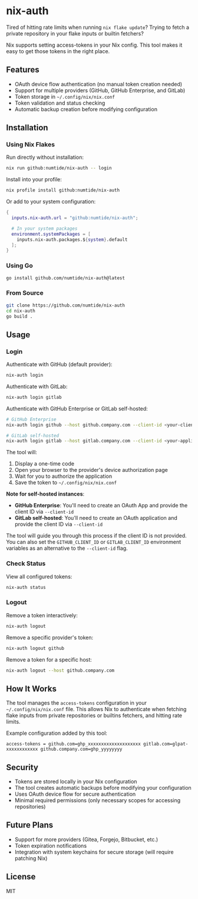 # nix-auth

Tired of hitting rate limits when running `nix flake update`? Trying to
fetch a private repository in your flake inputs or builtin fetchers?

Nix supports setting access-tokens in your Nix config. This tool makes it easy
to get those tokens in the right place.

## Features

- OAuth device flow authentication (no manual token creation needed)
- Support for multiple providers (GitHub, GitHub Enterprise, and GitLab)
- Token storage in `~/.config/nix/nix.conf`
- Token validation and status checking
- Automatic backup creation before modifying configuration

## Installation

### Using Nix Flakes

Run directly without installation:

```bash
nix run github:numtide/nix-auth -- login
```

Install into your profile:

```bash
nix profile install github:numtide/nix-auth
```

Or add to your system configuration:

```nix
{
  inputs.nix-auth.url = "github:numtide/nix-auth";

  # In your system packages
  environment.systemPackages = [
    inputs.nix-auth.packages.${system}.default
  ];
}
```

### Using Go

```bash
go install github.com/numtide/nix-auth@latest
```

### From Source

```bash
git clone https://github.com/numtide/nix-auth
cd nix-auth
go build .
```

## Usage

### Login

Authenticate with GitHub (default provider):

```bash
nix-auth login
```

Authenticate with GitLab:

```bash
nix-auth login gitlab
```

Authenticate with GitHub Enterprise or GitLab self-hosted:

```bash
# GitHub Enterprise
nix-auth login github --host github.company.com --client-id <your-client-id>

# GitLab self-hosted
nix-auth login gitlab --host gitlab.company.com --client-id <your-application-id>
```

The tool will:
1. Display a one-time code
2. Open your browser to the provider's device authorization page
3. Wait for you to authorize the application
4. Save the token to `~/.config/nix/nix.conf`

**Note for self-hosted instances**:
- **GitHub Enterprise**: You'll need to create an OAuth App and provide the client ID via `--client-id`
- **GitLab self-hosted**: You'll need to create an OAuth application and provide the client ID via `--client-id`

The tool will guide you through this process if the client ID is not provided. You can also set the `GITHUB_CLIENT_ID` or `GITLAB_CLIENT_ID` environment variables as an alternative to the `--client-id` flag.

### Check Status

View all configured tokens:

```bash
nix-auth status
```

### Logout

Remove a token interactively:

```bash
nix-auth logout
```

Remove a specific provider's token:

```bash
nix-auth logout github
```

Remove a token for a specific host:

```bash
nix-auth logout --host github.company.com
```

## How It Works

The tool manages the `access-tokens` configuration in your `~/.config/nix/nix.conf` file. This allows Nix to authenticate when fetching flake inputs from private repositories or builtins fetchers, and hitting rate limits.

Example configuration added by this tool:
```
access-tokens = github.com=ghp_xxxxxxxxxxxxxxxxxxxx gitlab.com=glpat-xxxxxxxxxxxx github.company.com=ghp_yyyyyyyy
```

## Security

- Tokens are stored locally in your Nix configuration
- The tool creates automatic backups before modifying your configuration
- Uses OAuth device flow for secure authentication
- Minimal required permissions (only necessary scopes for accessing repositories)

## Future Plans

- Support for more providers (Gitea, Forgejo, Bitbucket, etc.)
- Token expiration notifications
- Integration with system keychains for secure storage (will require patching
    Nix)

## License

MIT
